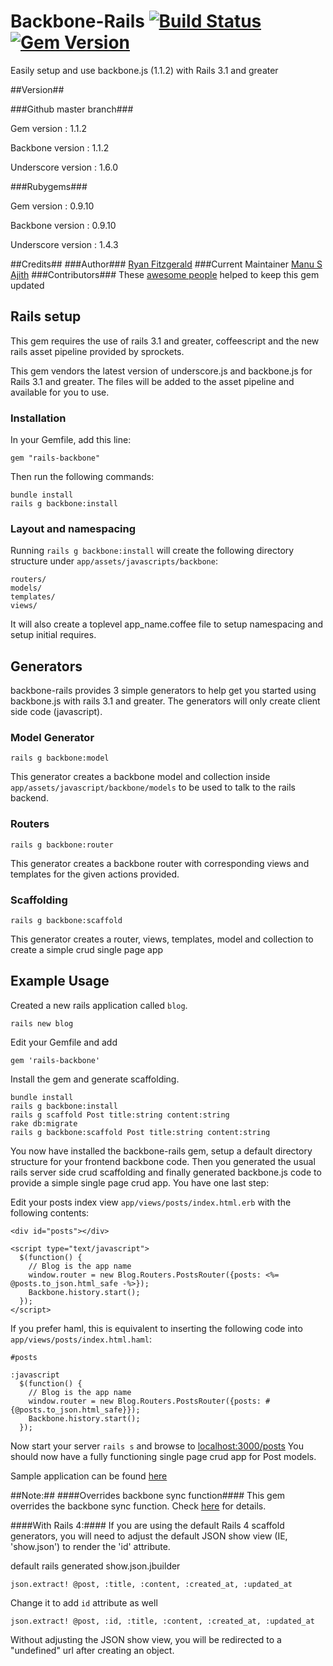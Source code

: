 # Backbone-Rails [![Build Status](https://secure.travis-ci.org/codebrew/backbone-rails.png)](http://travis-ci.org/codebrew/backbone-rails)[![Gem Version](https://badge.fury.io/rb/rails-backbone.png)](http://badge.fury.io/rb/rails-backbone)

Easily setup and use backbone.js (1.1.2) with Rails 3.1 and greater

##Version##

###Github master branch###

Gem version : 1.1.2

Backbone version : 1.1.2

Underscore version : 1.6.0

###Rubygems###

Gem version : 0.9.10

Backbone version : 0.9.10

Underscore version : 1.4.3


##Credits##
###Author###
[Ryan Fitzgerald](http://twitter.com/#!/TheRyanFitz)
###Current Maintainer 
[Manu S Ajith](http://twitter.com/manusajith)
###Contributors###
These [awesome people](https://github.com/codebrew/backbone-rails/graphs/contributors) helped to keep this gem updated

## Rails setup
This gem requires the use of rails 3.1 and greater, coffeescript and the new rails asset pipeline provided by sprockets.

This gem vendors the latest version of underscore.js and backbone.js for Rails 3.1 and greater. The files will be added to the asset pipeline and available for you to use. 
    
### Installation

In your Gemfile, add this line:

    gem "rails-backbone"
  
Then run the following commands:

    bundle install
    rails g backbone:install

### Layout and namespacing

Running `rails g backbone:install` will create the following directory structure under `app/assets/javascripts/backbone`:
  
    routers/
    models/
    templates/
    views/
    
It will also create a toplevel app_name.coffee file to setup namespacing and setup initial requires.
    
## Generators
backbone-rails provides 3 simple generators to help get you started using backbone.js with rails 3.1 and greater. 
The generators will only create client side code (javascript).

### Model Generator

    rails g backbone:model
    
This generator creates a backbone model and collection inside `app/assets/javascript/backbone/models` to be used to talk to the rails backend.

### Routers
    
    rails g backbone:router
    
This generator creates a backbone router with corresponding views and templates for the given actions provided.

### Scaffolding

    rails g backbone:scaffold
    
This generator creates a router, views, templates, model and collection to create a simple crud single page app

## Example Usage

Created a new rails application called `blog`.

    rails new blog

Edit your Gemfile and add

    gem 'rails-backbone'

Install the gem and generate scaffolding.

    bundle install
    rails g backbone:install
    rails g scaffold Post title:string content:string
    rake db:migrate
    rails g backbone:scaffold Post title:string content:string
    
You now have installed the backbone-rails gem, setup a default directory structure for your frontend backbone code. 
Then you generated the usual rails server side crud scaffolding and finally generated backbone.js code to provide a simple single page crud app.
You have one last step:

Edit your posts index view `app/views/posts/index.html.erb` with the following contents:

    <div id="posts"></div>

    <script type="text/javascript">
      $(function() {
        // Blog is the app name
        window.router = new Blog.Routers.PostsRouter({posts: <%= @posts.to_json.html_safe -%>});
        Backbone.history.start();
      });
    </script>
    
If you prefer haml, this is equivalent to inserting the following code into `app/views/posts/index.html.haml`:

    #posts
    
    :javascript
      $(function() {
        // Blog is the app name
        window.router = new Blog.Routers.PostsRouter({posts: #{@posts.to_json.html_safe}});
        Backbone.history.start();
      });

    
Now start your server `rails s` and browse to [localhost:3000/posts](http://localhost:3000/posts)
You should now have a fully functioning single page crud app for Post models.

Sample application can be found [here](https://github.com/manusajith/backbone-rails-demo)

##Note:##
####Overrides backbone sync function####
This gem overrides the backbone sync function. Check [here](https://github.com/codebrew/backbone-rails/blob/master/vendor/assets/javascripts/backbone_rails_sync.js) for details.

####With Rails 4:####
If you are using the default Rails 4 scaffold generators, you will need to adjust the default JSON show view (IE, 'show.json') to render the 'id' attribute.

default rails generated show.json.jbuilder

`json.extract! @post, :title, :content, :created_at, :updated_at`

Change it to add `id` attribute as well

`json.extract! @post, :id, :title, :content, :created_at, :updated_at`

Without adjusting the JSON show view, you will be redirected to a "undefined" url after creating an object.

